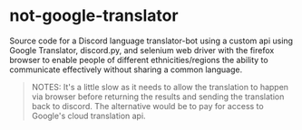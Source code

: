 # not-google-translator
Source code for a Discord language translator-bot using a custom api using Google Translator, discord.py, and selenium web driver with the firefox browser to enable people of different ethnicities/regions the ability to communicate effectively without sharing a common language.

>NOTES: It's a little slow as it needs to allow the translation to happen via browser before returning the results
>and sending the translation back to discord. The alternative would be to pay for access to Google's cloud translation api.
